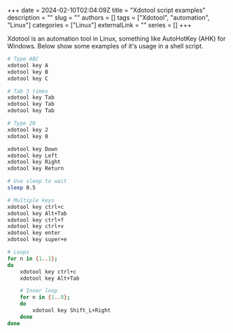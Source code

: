 +++ 
date = 2024-02-10T02:04:09Z
title = "Xdotool script examples"
description = ""
slug = ""
authors = []
tags = ["Xdotool", "automation", "Linux"]
categories = ["Linux"]
externalLink = ""
series = []
+++

Xdotool is an automation tool in Linux, something like AutoHotKey (AHK) for Windows. Below show some examples of it's usage in a shell script.

```bash
# Type ABC
xdotool key A
xdotool key B
xdotool key C

# Tab 3 times
xdotool key Tab
xdotool key Tab
xdotool key Tab

# Type 20
xdotool key 2
xdotool key 0

xdotool key Down
xdotool key Left
xdotool key Right
xdotool key Return

# Use sleep to wait
sleep 0.5

# Multiple keys
xdotool key ctrl+c
xdotool key Alt+Tab
xdotool key ctrl+f
xdotool key ctrl+v
xdotool key enter
xdotool key super+e

# Loops
for n in {1..1}; 
do
    xdotool key ctrl+c
    xdotool key Alt+Tab

	# Inner loop
    for n in {1..8}; 
    do
        xdotool key Shift_L+Right
    done
done
```

